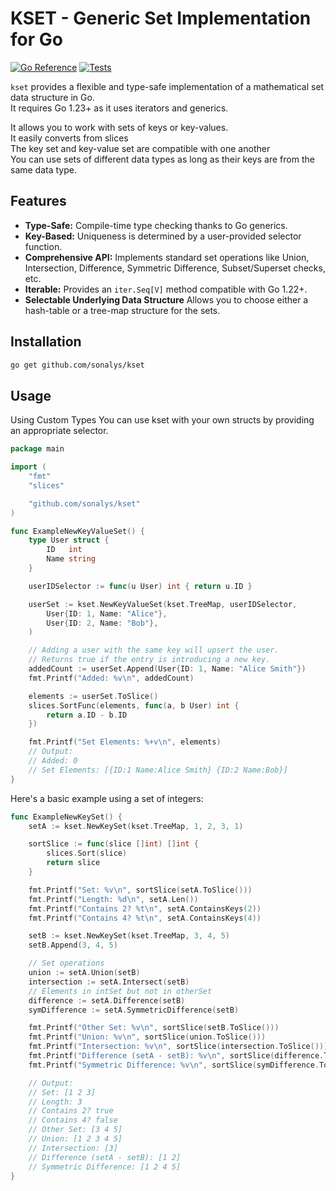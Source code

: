 # KSET - Generic Set Implementation for Go

[![Go Reference](https://pkg.go.dev/badge/github.com/sonalys/kset.svg)](https://pkg.go.dev/github.com/sonalys/kset)
[![Tests](https://github.com/sonalys/kset/actions/workflows/test.yml/badge.svg)](https://github.com/sonalys/kset/actions/workflows/test.yml)

`kset` provides a flexible and type-safe implementation of a mathematical set data structure in Go.  
It requires Go 1.23+ as it uses iterators and generics.

It allows you to work with sets of keys or key-values.  
It easily converts from slices  
The key set and key-value set are compatible with one another  
You can use sets of different data types as long as their keys are from the same data type.

## Features

*   **Type-Safe:** Compile-time type checking thanks to Go generics.
*   **Key-Based:** Uniqueness is determined by a user-provided selector function.
*   **Comprehensive API:** Implements standard set operations like Union, Intersection, Difference, Symmetric Difference, Subset/Superset checks, etc.
*   **Iterable:** Provides an `iter.Seq[V]` method compatible with Go 1.22+.
*   **Selectable Underlying Data Structure** Allows you to choose either a hash-table or a tree-map structure for the sets.

## Installation

```bash
go get github.com/sonalys/kset
```

## Usage

Using Custom Types
You can use kset with your own structs by providing an appropriate selector.

```go
package main

import (
	"fmt"
	"slices"

	"github.com/sonalys/kset"
)

func ExampleNewKeyValueSet() {
	type User struct {
		ID   int
		Name string
	}

	userIDSelector := func(u User) int { return u.ID }

	userSet := kset.NewKeyValueSet(kset.TreeMap, userIDSelector,
		User{ID: 1, Name: "Alice"},
		User{ID: 2, Name: "Bob"},
	)

	// Adding a user with the same key will upsert the user.
	// Returns true if the entry is introducing a new key.
	addedCount := userSet.Append(User{ID: 1, Name: "Alice Smith"})
	fmt.Printf("Added: %v\n", addedCount)

	elements := userSet.ToSlice()
	slices.SortFunc(elements, func(a, b User) int {
		return a.ID - b.ID
	})

	fmt.Printf("Set Elements: %+v\n", elements)
	// Output:
	// Added: 0
	// Set Elements: [{ID:1 Name:Alice Smith} {ID:2 Name:Bob}]
}
```

Here's a basic example using a set of integers:

```go
func ExampleNewKeySet() {
	setA := kset.NewKeySet(kset.TreeMap, 1, 2, 3, 1)

	sortSlice := func(slice []int) []int {
		slices.Sort(slice)
		return slice
	}

	fmt.Printf("Set: %v\n", sortSlice(setA.ToSlice()))
	fmt.Printf("Length: %d\n", setA.Len())
	fmt.Printf("Contains 2? %t\n", setA.ContainsKeys(2))
	fmt.Printf("Contains 4? %t\n", setA.ContainsKeys(4))

	setB := kset.NewKeySet(kset.TreeMap, 3, 4, 5)
	setB.Append(3, 4, 5)

	// Set operations
	union := setA.Union(setB)
	intersection := setA.Intersect(setB)
	// Elements in intSet but not in otherSet
	difference := setA.Difference(setB)
	symDifference := setA.SymmetricDifference(setB)

	fmt.Printf("Other Set: %v\n", sortSlice(setB.ToSlice()))
	fmt.Printf("Union: %v\n", sortSlice(union.ToSlice()))
	fmt.Printf("Intersection: %v\n", sortSlice(intersection.ToSlice()))
	fmt.Printf("Difference (setA - setB): %v\n", sortSlice(difference.ToSlice()))
	fmt.Printf("Symmetric Difference: %v\n", sortSlice(symDifference.ToSlice()))

	// Output:
	// Set: [1 2 3]
	// Length: 3
	// Contains 2? true
	// Contains 4? false
	// Other Set: [3 4 5]
	// Union: [1 2 3 4 5]
	// Intersection: [3]
	// Difference (setA - setB): [1 2]
	// Symmetric Difference: [1 2 4 5]
}
```